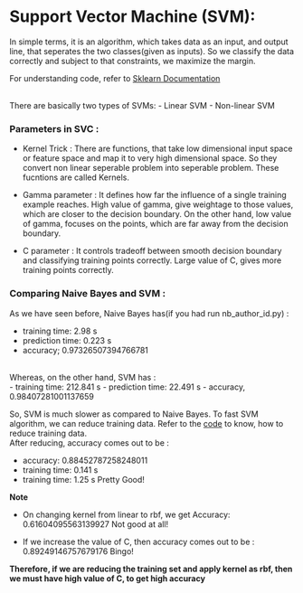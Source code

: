 # Support Vector Machine (SVM):
In simple terms, it is an algorithm, which takes data as an input, and output line, that seperates the two classes(given as inputs).
So we classify the data correctly and subject to that constraints, we maximize the margin.

For understanding code, refer to <a href="http://scikit-learn.org/stable/modules/svm.html">Sklearn Documentation</a>

<br>
There are basically two types of SVMs:
- Linear SVM
- Non-linear SVM



### Parameters in SVC :

- Kernel Trick :
There are functions, that take low dimensional input space or feature space and map it to very high dimensional space. So they convert non linear seperable problem into seperable problem. These fucntions are called Kernels.


- Gamma parameter :
It defines how far the influence of a single training example reaches.
High value of gamma, give weightage to those values, which are closer to the decision boundary.
On the other hand, low value of gamma, focuses on the points, which are far away from the decision boundary.

- C parameter :
It controls tradeoff between smooth decision boundary and classifying training points correctly. Large value of C, gives more training points correctly.

### Comparing Naive Bayes and SVM :
As we have seen before, Naive Bayes has(if you had run nb_author_id.py) : <br>
- training time: 2.98 s
- prediction time: 0.223 s
- accuracy; 0.97326507394766781
<br>
Whereas, on the other hand, SVM has :<br>
- training time: 212.841 s
- prediction time: 22.491 s
- accuracy, 0.98407281001137659

So, SVM is much slower as compared to Naive Bayes.
To fast SVM algorithm, we can reduce training data. 
Refer to the <a href="https://github.com/bodhwani/Machine-Learning/blob/master/Assignments/_Solutions/svm/svm_author_id.py">code</a> to know, how to reduce training data.<br>
After reducing, accuracy comes out to be :
- accuracy: 0.88452787258248011
- training time: 0.141 s
- training time: 1.25 s
Pretty Good!

**Note** 
- On changing kernel from linear to rbf, we get 
Accuracy: 0.61604095563139927
Not good at all!

- If we increase the value of C, then accuracy comes out to be :
0.89249146757679176
Bingo!

**Therefore, if we are reducing the training set and apply kernel as rbf, then we must have high value of C, to get high accuracy**